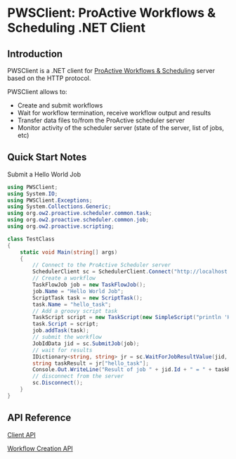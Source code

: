 # PWSClient: ProActive Workflows & Scheduling .NET Client

## Introduction
PWSClient is a .NET client for [ProActive Workflows & Scheduling](https://www.activeeon.com/products/workflows-scheduling/) server based on the HTTP protocol.

PWSClient allows to:
 - Create and submit workflows
 - Wait for workflow termination, receive workflow output and results
 - Transfer data files to/from the ProActive scheduler server
 - Monitor activity of the scheduler server (state of the server, list of jobs, etc)

## Quick Start Notes

Submit a Hello World Job

```csharp
using PWSClient;
using System.IO;
using PWSClient.Exceptions;
using System.Collections.Generic;
using org.ow2.proactive.scheduler.common.task;
using org.ow2.proactive.scheduler.common.job;
using org.ow2.proactive.scripting;

class TestClass
{
    static void Main(string[] args)
    {
        // Connect to the ProActive Scheduler server
        SchedulerClient sc = SchedulerClient.Connect("http://localhost:8080/rest", "admin", "admin")
        // Create a workflow
        TaskFlowJob job = new TaskFlowJob();
        job.Name = "Hello World Job";
        ScriptTask task = new ScriptTask();
        task.Name = "hello_task";
        // Add a groovy script task 
        TaskScript script = new TaskScript(new SimpleScript("println 'Hello World'; result = 'OK'", "groovy", new string[0]));
        task.Script = script;
        job.addTask(task);
        // submit the workflow
        JobIdData jid = sc.SubmitJob(job);
        // wait for results
        IDictionary<string, string> jr = sc.WaitForJobResultValue(jid, 30000);
        string taskResult = jr["hello_task"];
        Console.Out.WriteLine("Result of job " + jid.Id + " = " + taskResult);
        // disconnect from the server
        sc.Disconnect();
    }
}
```

## API Reference
[Client API](../api/PWSClient.SchedulerClient.html)

[Workflow Creation API](../api/org.ow2.proactive.scheduler.common.job.TaskFlowJob.html)
